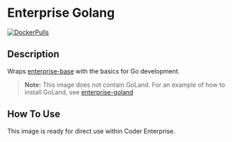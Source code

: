 # Enterprise Golang

[![DockerPulls](https://img.shields.io/docker/pulls/codercom/enterprise-golang)](https://hub.docker.com/r/codercom/enterprise-golang)

## Description

Wraps [enterprise-base](../base/README.md) with the basics for Go development.

> **Note:** This image does not contain GoLand. For an example of how to install
> GoLand, see [enterprise-goland](../goland/README.md)

## How To Use

This image is ready for direct use within Coder Enterprise.
